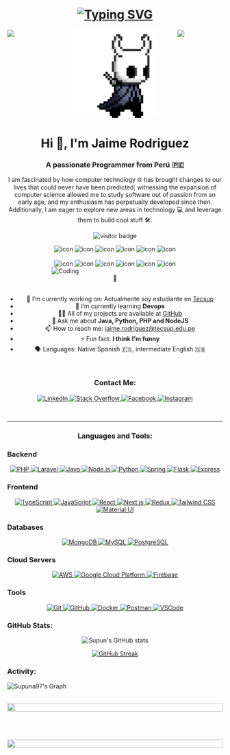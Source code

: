 <div align="center">
  <h1>
    <a href="https://git.io/typing-svg">
      <img src="https://readme-typing-svg.herokuapp.com?font=Fira+Code&pause=1000&width=435&lines=Hola,+soy+Jaime+Rodr%C3%ADguez" alt="Typing SVG" />
    </a>
  </h1>
  
  <img align="left" src="https://user-images.githubusercontent.com/65187002/144930161-2f783401-8d27-4fdf-a2f7-cc0ba32f1f1f.gif" width="21%" style="display:inline;">
  <img align="right" src="https://user-images.githubusercontent.com/65187002/144930161-2f783401-8d27-4fdf-a2f7-cc0ba32f1f1f.gif" width="21%" style="display:inline;">
  
  <img src="https://raw.githubusercontent.com/TanZng/TanZng/master/assets/hollor_knight3.gif" width="200" alt="Hollow Knight"/>
</div>

<h1 align="center">Hi 👋, I'm Jaime Rodriguez</h1>
<h3 align="center">A passionate Programmer from Perú 🇵🇪</h3>
<p align="center">
  I am fascinated by how computer technology 🌐 has brought changes to our lives that could never have been predicted; witnessing the expansion of computer science allowed me to study software out of passion from an early age, and my enthusiasm has perpetually developed since then. Additionally, I am eager to explore new areas in technology 💻 and leverage them to build cool stuff 🛠️.
</p>
<p align="center"> 
  <img src="https://visitor-badge.laobi.icu/badge?page_id=jaimerodriguez.jaimerodriguez" alt="visitor badge"/>
</p>

<div align="center">
  <img src="https://techstack-generator.vercel.app/java-icon.svg" alt="icon" width="50" height="50" />
  <img src="https://techstack-generator.vercel.app/python-icon.svg" alt="icon" width="50" height="50" />
  <img src="https://techstack-generator.vercel.app/ts-icon.svg" alt="icon" width="50" height="50" />
  <img src="https://techstack-generator.vercel.app/js-icon.svg" alt="icon" width="50" height="50" />
  <img src="https://techstack-generator.vercel.app/react-icon.svg" alt="icon" width="50" height="50" />
  <img src="https://techstack-generator.vercel.app/mysql-icon.svg" alt="icon" width="50" height="50" />
</div>

<br>

<div align="center">
  <img src="https://techstack-generator.vercel.app/docker-icon.svg" alt="icon" width="50" height="50" />
  <img src="https://techstack-generator.vercel.app/aws-icon.svg" alt="icon" width="50" height="50" />
  <img src="https://techstack-generator.vercel.app/github-icon.svg" alt="icon" width="50" height="50" />
  <img src="https://techstack-generator.vercel.app/prettier-icon.svg" alt="icon" width="50" height="50" />
  <img src="https://techstack-generator.vercel.app/restapi-icon.svg" alt="icon" width="50" height="50" />
  <img src="https://techstack-generator.vercel.app/graphql-icon.svg" alt="icon" width="50" height="50" />
</div>

<img align="right" alt="Coding" width="400" src="https://user-images.githubusercontent.com/74038190/229223263-cf2e4b07-2615-4f87-9c38-e37600f8381a.gif">

<br/>

<div align="center">
  🔭 
  <br><br>

  - 🔭 I’m currently working on: Actualmente soy estudiante en <a href="https://tecsup.instructure.com" target="_blank">Tecsup</a>
  - 🌱 I’m currently learning **Devops**
  - 👨‍💻 All of my projects are available at [GitHub](https://github.com/JaimeRodriguez2505)
  - 💬 Ask me about **Java, Python, PHP and NodeJS**
  - 📫 How to reach me: jaime.rodriguez@tecsup.edu.pe
  - ⚡ Fun fact: **I think I'm funny**
  - 🗣️ Languages: Native Spanish 🇪🇸, intermediate English 🇬🇧
</div>

<br>

<h3 align="center">Contact Me:</h3>
<p align="center">
  <a href="https://www.linkedin.com/public-profile/settings?lipi=urn%3Ali%3Apage%3Ad_flagship3_profile_self_edit_contact-info%3BAcC2ZdltR8ukLqyTjasrMw%3D%3D" target="blank">
    <img align="center" src="https://raw.githubusercontent.com/rahuldkjain/github-profile-readme-generator/master/src/images/icons/Social/linked-in-alt.svg" alt="LinkedIn" height="30" width="40" />
  </a>
  <a href="#" target="blank">
    <img align="center" src="https://raw.githubusercontent.com/rahuldkjain/github-profile-readme-generator/master/src/images/icons/Social/stack-overflow.svg" alt="Stack Overflow" height="30" width="40" />
  </a>
  <a href="https://www.facebook.com/andre.rodriguez.524381" target="blank">
    <img align="center" src="https://raw.githubusercontent.com/rahuldkjain/github-profile-readme-generator/master/src/images/icons/Social/facebook.svg" alt="Facebook" height="30" width="40" />
  </a>
  <a href="https://www.instagram.com/andre5724/" target="blank">
    <img align="center" src="https://raw.githubusercontent.com/rahuldkjain/github-profile-readme-generator/master/src/images/icons/Social/instagram.svg" alt="Instagram" height="30" width="40" />
  </a>
</p>
<br>
<hr/>

<h3 align="center">Languages and Tools:</h3>

### Backend
<div align="center">
  <a href="https://www.php.net" target="_blank">
    <img src="https://skillicons.dev/icons?i=php" alt="PHP"/>
  </a>
  <a href="https://laravel.com" target="_blank">
    <img src="https://skillicons.dev/icons?i=laravel" alt="Laravel"/>
  </a>
  <a href="https://www.java.com" target="_blank">
    <img src="https://skillicons.dev/icons?i=java" alt="Java"/>
  </a>
  <a href="https://nodejs.org" target="_blank">
    <img src="https://skillicons.dev/icons?i=nodejs" alt="Node.js"/>
  </a>
  <a href="https://www.python.org" target="_blank">
    <img src="https://skillicons.dev/icons?i=py" alt="Python"/>
  </a>
  <a href="https://spring.io" target="_blank">
    <img src="https://skillicons.dev/icons?i=spring" alt="Spring"/>
  </a>
  <a href="https://flask.palletsprojects.com" target="_blank">
    <img src="https://skillicons.dev/icons?i=flask" alt="Flask"/>
  </a>
  <a href="https://expressjs.com" target="_blank">
    <img src="https://skillicons.dev/icons?i=express" alt="Express"/>
  </a>
</div>

### Frontend
<div align="center">
  <a href="https://www.typescriptlang.org" target="_blank">
    <img src="https://skillicons.dev/icons?i=ts" alt="TypeScript"/>
  </a>
  <a href="https://developer.mozilla.org/en-US/docs/Web/JavaScript" target="_blank">
    <img src="https://skillicons.dev/icons?i=js" alt="JavaScript"/>
  </a>
  <a href="https://reactjs.org" target="_blank">
    <img src="https://skillicons.dev/icons?i=react" alt="React"/>
  </a>
  <a href="https://nextjs.org" target="_blank">
    <img src="https://skillicons.dev/icons?i=nextjs" alt="Next.js"/>
  </a>
  <a href="https://redux.js.org" target="_blank">
    <img src="https://skillicons.dev/icons?i=redux" alt="Redux"/>
  </a>
  <a href="https://tailwindcss.com" target="_blank">
    <img src="https://skillicons.dev/icons?i=tailwind" alt="Tailwind CSS"/>
  </a>
  <a href="https://mui.com" target="_blank">
    <img src="https://skillicons.dev/icons?i=materialui" alt="Material UI"/>
  </a>
</div>

### Databases
<div align="center">
  <a href="https://www.mongodb.com" target="_blank">
    <img src="https://skillicons.dev/icons?i=mongodb" alt="MongoDB"/>
  </a>
  <a href="https://www.mysql.com" target="_blank">
    <img src="https://skillicons.dev/icons?i=mysql" alt="MySQL"/>
  </a>
  <a href="https://www.postgresql.org" target="_blank">
    <img src="https://skillicons.dev/icons?i=postgresql" alt="PostgreSQL"/>
  </a>
</div>

### Cloud Servers
<div align="center">
  <a href="https://aws.amazon.com" target="_blank">
    <img src="https://skillicons.dev/icons?i=aws" alt="AWS"/>
  </a>
  <a href="https://cloud.google.com" target="_blank">
    <img src="https://skillicons.dev/icons?i=gcp" alt="Google Cloud Platform"/>
  </a>
  <a href="https://firebase.google.com" target="_blank">
    <img src="https://skillicons.dev/icons?i=firebase" alt="Firebase"/>
  </a>
</div>

### Tools
<div align="center">
  <a href="https://git-scm.com" target="_blank">
    <img src="https://skillicons.dev/icons?i=git" alt="Git"/>
  </a>
  <a href="https://github.com" target="_blank">
    <img src="https://skillicons.dev/icons?i=github" alt="GitHub"/>
  </a>
  <a href="https://www.docker.com" target="_blank">
    <img src="https://skillicons.dev/icons?i=docker" alt="Docker"/>
  </a>
  <a href="https://www.postman.com" target="_blank">
    <img src="https://skillicons.dev/icons?i=postman" alt="Postman"/>
  </a>
  <a href="https://code.visualstudio.com" target="_blank">
    <img src="https://skillicons.dev/icons?i=vscode" alt="VSCode"/>
  </a>
</div>

<h3 align="left">GitHub Stats:</h3>
<div align="center">
 
![Supun's GitHub stats](https://github-readme-stats.vercel.app/api?username=JaimeRodriguez2505\&theme=midnight-purple\&show_icons=true\&show=reviews,prs_merged,prs_merged_percentage\&hide=contribs,issues)

[![GitHub Streak](https://streak-stats.demolab.com/?user=JaimeRodriguez2505&theme=midnight-purple)](https://git.io/streak-stats)

</div>
<h3 align="left">Activity:</h3>

![Supuna97's Graph](https://github-readme-activity-graph.vercel.app/graph?username=JaimeRodriguez2505&custom_title=Supun's%20GitHub%20Activity%20Graph&bg_color=0D1117&color=7F3FBF&line=7F3FBF&point=7F3FBF&area_color=FFFFFF&title_color=FFFFFF&area=true)
<br><br>

<img src="https://i.imgur.com/dBaSKWF.gif" height="20" width="100%">

<br><br>

<img src="https://i.imgur.com/dBaSKWF.gif" height="20" width="100%">
